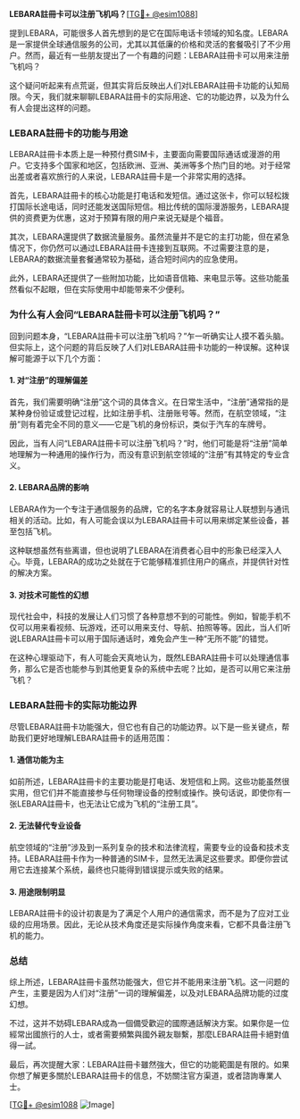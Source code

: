 **LEBARA註冊卡可以注册飞机吗？**[[TG💪+ @esim1088](https://t.me/s/esim1088)]

提到LEBARA，可能很多人首先想到的是它在国际电话卡领域的知名度。LEBARA是一家提供全球通信服务的公司，尤其以其低廉的价格和灵活的套餐吸引了不少用户。然而，最近有一些朋友提出了一个有趣的问题：LEBARA註冊卡可以用来注册飞机吗？

这个疑问听起来有点荒诞，但其实背后反映出人们对LEBARA註冊卡功能的认知局限。今天，我们就来聊聊LEBARA註冊卡的实际用途、它的功能边界，以及为什么有人会提出这样的问题。

### LEBARA註冊卡的功能与用途

LEBARA註冊卡本质上是一种预付费SIM卡，主要面向需要国际通话或漫游的用户。它支持多个国家和地区，包括欧洲、亚洲、美洲等多个热门目的地。对于经常出差或者喜欢旅行的人来说，LEBARA註冊卡是一个非常实用的选择。

首先，LEBARA註冊卡的核心功能是打电话和发短信。通过这张卡，你可以轻松拨打国际长途电话，同时还能发送国际短信。相比传统的国际漫游服务，LEBARA提供的资费更为优惠，这对于预算有限的用户来说无疑是个福音。

其次，LEBARA還提供了数据流量服务。虽然流量并不是它的主打功能，但在紧急情况下，你仍然可以通过LEBARA註冊卡连接到互联网。不过需要注意的是，LEBARA的数据流量套餐通常较为基础，适合短时间内的应急使用。

此外，LEBARA还提供了一些附加功能，比如语音信箱、来电显示等。这些功能虽然看似不起眼，但在实际使用中却能带来不少便利。

### 为什么有人会问“LEBARA註冊卡可以注册飞机吗？”

回到问题本身，“LEBARA註冊卡可以注册飞机吗？”乍一听确实让人摸不着头脑。但实际上，这个问题的背后反映了人们对LEBARA註冊卡功能的一种误解。这种误解可能源于以下几个方面：

#### 1. **对“注册”的理解偏差**

首先，我们需要明确“注册”这个词的具体含义。在日常生活中，“注册”通常指的是某种身份验证或登记过程，比如注册手机、注册账号等。然而，在航空领域，“注册”则有着完全不同的意义——它是飞机的身份标识，类似于汽车的车牌号。

因此，当有人问“LEBARA註冊卡可以注册飞机吗？”时，他们可能是将“注册”简单地理解为一种通用的操作行为，而没有意识到航空领域的“注册”有其特定的专业含义。

#### 2. **LEBARA品牌的影响**

LEBARA作为一个专注于通信服务的品牌，它的名字本身就容易让人联想到与通讯相关的活动。比如，有人可能会误以为LEBARA註冊卡可以用来绑定某些设备，甚至包括飞机。

这种联想虽然有些离谱，但也说明了LEBARA在消费者心目中的形象已经深入人心。毕竟，LEBARA的成功之处就在于它能够精准抓住用户的痛点，并提供针对性的解决方案。

#### 3. **对技术可能性的幻想**

现代社会中，科技的发展让人们习惯了各种意想不到的可能性。例如，智能手机不仅可以用来看视频、玩游戏，还可以用来支付、导航、拍照等等。因此，当人们听说LEBARA註冊卡可以用于国际通话时，难免会产生一种“无所不能”的错觉。

在这种心理驱动下，有人可能会天真地认为，既然LEBARA註冊卡可以处理通信事务，那么它是否也能参与到其他更复杂的系统中去呢？比如，是否可以用它来注册飞机？

### LEBARA註冊卡的实际功能边界

尽管LEBARA註冊卡功能强大，但它也有自己的功能边界。以下是一些关键点，帮助我们更好地理解LEBARA註冊卡的适用范围：

#### 1. **通信功能为主**

如前所述，LEBARA註冊卡的主要功能是打电话、发短信和上网。这些功能虽然很实用，但它们并不能直接参与任何物理设备的控制或操作。换句话说，即使你有一张LEBARA註冊卡，也无法让它成为飞机的“注册工具”。

#### 2. **无法替代专业设备**

航空领域的“注册”涉及到一系列复杂的技术和法律流程，需要专业的设备和技术支持。LEBARA註冊卡作为一种普通的SIM卡，显然无法满足这些要求。即便你尝试用它去连接某个系统，最终也只能得到错误提示或失败的结果。

#### 3. **用途限制明显**

LEBARA註冊卡的设计初衷是为了满足个人用户的通信需求，而不是为了应对工业级的应用场景。因此，无论从技术角度还是实际操作角度来看，它都不具备注册飞机的能力。

### 总结

综上所述，LEBARA註冊卡虽然功能强大，但它并不能用来注册飞机。这一问题的产生，主要是因为人们对“注册”一词的理解偏差，以及对LEBARA品牌功能的过度幻想。

不过，这并不妨碍LEBARA成為一個備受歡迎的國際通話解決方案。如果你是一位經常出國旅行的人士，或者需要頻繁與國外親友聯繫，那麼LEBARA註冊卡絕對值得一試。

最后，再次提醒大家：LEBARA註冊卡雖然強大，但它的功能範圍是有限的。如果你想了解更多關於LEBARA註冊卡的信息，不妨關注官方渠道，或者諮詢專業人士。

[[TG💪+ @esim1088](https://t.me/s/esim1088) ![Image](https://i.postimg.cc/4NQfJmqS/Snipaste-2025-05-13-00-14-12.png)]